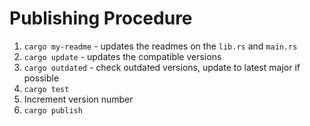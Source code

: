 # Publishing Procedure

1. `cargo my-readme` - updates the readmes on the `lib.rs` and `main.rs`
2. `cargo update` - updates the compatible versions
3. `cargo outdated` - check outdated versions, update to latest major if possible
4. `cargo test`
5. Increment version number
6. `cargo publish`